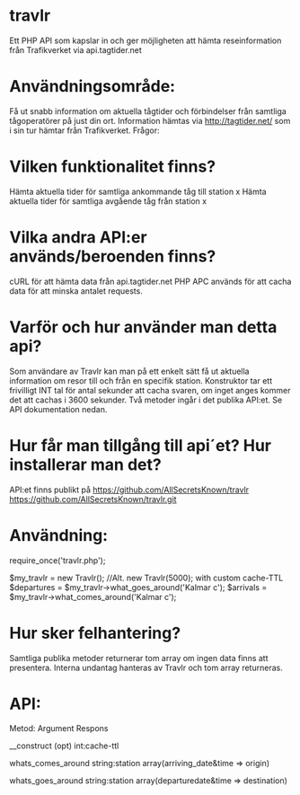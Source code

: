 travlr
======

Ett PHP API som kapslar in och ger möjligheten att hämta reseinformation från Trafikverket via api.tagtider.net

Användningsområde:
======

Få ut snabb information om aktuella tågtider och förbindelser från samtliga tågoperatörer på just din ort.
Information hämtas via http://tagtider.net/ som i sin tur hämtar från Trafikverket.
Frågor:


Vilken funktionalitet finns?
======
Hämta aktuella tider för samtliga ankommande tåg till station x
Hämta aktuella tider för samtliga avgående tåg från station x

Vilka andra API:er används/beroenden finns?
======
cURL för att hämta data från api.tagtider.net
PHP APC används för att cacha data för att minska antalet requests.

Varför och hur använder man detta api?
======
Som användare av Travlr kan man på ett enkelt sätt få ut aktuella information om resor till och från en specifik station.
Konstruktor tar ett frivilligt INT tal för antal sekunder att cacha svaren, om inget anges kommer det att cachas i 3600 sekunder.
Två metoder ingår i det publika API:et.
Se API dokumentation nedan.

Hur får man tillgång till api´et? Hur installerar man det?
======
API:et finns publikt på https://github.com/AllSecretsKnown/travlr
https://github.com/AllSecretsKnown/travlr.git

Användning:
======
require_once('travlr.php');

$my_travlr = new Travlr(); //Alt. new Travlr(5000); with custom cache-TTL
$departures = $my_travlr->what_goes_around('Kalmar c');
$arrivals = $my_travlr->what_comes_around('Kalmar c');

Hur sker felhantering?
======
Samtliga publika metoder returnerar tom array om ingen data finns att presentera.
Interna undantag hanteras av Travlr och tom array returneras.


API:
======
Metod:							Argument						Respons

__construct					(opt) int:cache-ttl

whats_comes_around	string:station			array(arriving_date&time => origin)

whats_goes_around		string:station			array(departuredate&time => destination)